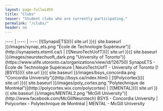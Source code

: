 ```yaml
---
layout: page-fullwidth
title: "Clubs"
teaser: "Student clubs who are currently participating."
permalink: "/clubs/"
header: no
---
```

<div class ="contributor" markdown="1">
:---: | :---: | :---:
[![SynapsETS]({{ site.url }}{{ site.baseurl }}/images/synap_ets.png "École de Technologie Supérieure")](http://synapsets.etsmtl.ca/) | [![NeuroTechUofT]({{ site.url }}{{ site.baseurl }}/images/neurotechuoft_dark.png "University of Toronto")](https://www.ulife.utoronto.ca/organizations/view/id/126750)
SynapsETS - École de Technologie Supérieure | NeuroTechUofT - University of Toronto
[![BSYS]({{ site.url }}{{ site.baseurl }}/images/bsys_concordia.png "Concordia University")](http://bsys.ca/index.html) | [![Polycortex]({{ site.url }}{{ site.baseurl }}/images/poly_cortex.png "Polytechnique de Montréal")](http://polycortex.wix.com/polycortex) | [![MENTAL]({{ site.url }}{{ site.baseurl }}/images/MENTAL2.png "McGill University")](http://www.facebook.com/McGillNeurotech)
BSYS - Concordia University | Polycortex - Polytechnique de Montréal | MENTAL - McGill University

</div>
